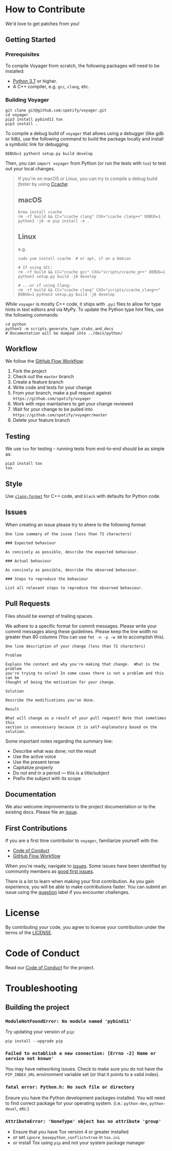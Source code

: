 # How to Contribute

We'd love to get patches from you!

## Getting Started

### Prerequisites

To compile Voyager from scratch, the following packages will need to be installed:

- [Python 3.7](https://www.python.org/downloads/) or higher.
- A C++ compiler, e.g. `gcc`, `clang`, etc.

### Building Voyager

```shell
git clone git@github.com:spotify/voyager.git
cd voyager
pip3 install pybind11 tox
pip3 install .
```

To compile a debug build of `voyager` that allows using a debugger (like gdb or lldb), use the following command to build the package locally and install a symbolic link for debugging:
```shell
DEBUG=1 python3 setup.py build develop
```

Then, you can `import voyager` from Python (or run the tests with `tox`) to test out your local changes.

> If you're on macOS or Linux, you can try to compile a debug build _faster_ by using [Ccache](https://ccache.dev/):
> ## macOS
> ```shell
> brew install ccache
> rm -rf build && CC="ccache clang" CXX="ccache clang++" DEBUG=1 python3 -j8 -m pip install -e .
> ```
> ## Linux
> e.g.
> ```shell
> sudo yum install ccache  # or apt, if on a Debian
> 
> # If using GCC:
> rm -rf build && CC="ccache gcc" CXX="scripts/ccache_g++" DEBUG=1 python3 setup.py build -j8 develop
> 
> # ...or if using Clang:
> rm -rf build && CC="ccache clang" CXX="scripts/ccache_clang++" DEBUG=1 python3 setup.py build -j8 develop
> ```

While `voyager` is mostly C++ code, it ships with `.pyi` files to allow for type hints in text editors and via MyPy. To update the Python type hint files, use the following commands:

```shell
cd python
python3 -m scripts.generate_type_stubs_and_docs
# Documentation will be dumped into ../docs/python/
```

## Workflow

We follow the [GitHub Flow Workflow](https://guides.github.com/introduction/flow/):

1.  Fork the project 
1.  Check out the `master` branch 
1.  Create a feature branch
1.  Write code and tests for your change 
1.  From your branch, make a pull request against `https://github.com/spotify/voyager` 
1.  Work with repo maintainers to get your change reviewed 
1.  Wait for your change to be pulled into `https://github.com/spotify/voyager/master`
1.  Delete your feature branch

## Testing

We use `tox` for testing - running tests from end-to-end should be as simple as:

```
pip3 install tox
tox
```

## Style

Use [`clang-format`](https://clang.llvm.org/docs/ClangFormat.html) for C++ code, and `black` with defaults for Python code.

## Issues

When creating an issue please try to ahere to the following format:

    One line summary of the issue (less than 72 characters)

    ### Expected behaviour

    As concisely as possible, describe the expected behaviour.

    ### Actual behaviour

    As concisely as possible, describe the observed behaviour.

    ### Steps to reproduce the behaviour

    List all relevant steps to reproduce the observed behaviour.

## Pull Requests

Files should be exempt of trailing spaces.

We adhere to a specific format for commit messages. Please write your commit
messages along these guidelines. Please keep the line width no greater than 80
columns (You can use `fmt -n -p -w 80` to accomplish this).

    One line description of your change (less than 72 characters)

    Problem

    Explain the context and why you're making that change.  What is the problem
    you're trying to solve? In some cases there is not a problem and this can be
    thought of being the motivation for your change.

    Solution

    Describe the modifications you've done.

    Result

    What will change as a result of your pull request? Note that sometimes this
    section is unnecessary because it is self-explanatory based on the solution.

Some important notes regarding the summary line:

* Describe what was done; not the result 
* Use the active voice 
* Use the present tense 
* Capitalize properly 
* Do not end in a period — this is a title/subject 
* Prefix the subject with its scope

## Documentation

We also welcome improvements to the project documentation or to the existing
docs. Please file an [issue](https://github.com/spotify/voyager/issues/new).

## First Contributions

If you are a first time contributor to `voyager`,  familiarize yourself with the:
* [Code of Conduct](CODE_OF_CONDUCT.md)
* [GitHub Flow Workflow](https://guides.github.com/introduction/flow/)
<!-- * Issue and pull request style guides -->

When you're ready, navigate to [issues](https://github.com/spotify/voyager/issues/new). Some issues have been identified by community members as [good first issues](https://github.com/spotify/voyager/labels/good%20first%20issue). 

There is a lot to learn when making your first contribution. As you gain experience, you will be able to make contributions faster. You can submit an issue using the [question](https://github.com/spotify/voyager/labels/question) label if you encounter challenges.  

# License 

By contributing your code, you agree to license your contribution under the 
terms of the [LICENSE](https://github.com/spotify/voyager/blob/master/LICENSE).

# Code of Conduct

Read our [Code of Conduct](CODE_OF_CONDUCT.md) for the project.

# Troubleshooting

## Building the project

### `ModuleNotFoundError: No module named 'pybind11'`

Try updating your version of `pip`:
```shell
pip install --upgrade pip
```

### `Failed to establish a new connection: [Errno -2] Name or service not known'`
You may have networking issues. Check to make sure you do not have the `PIP_INDEX_URL` environment variable set (or that it points to a valid index).

### `fatal error: Python.h: No such file or directory`
Ensure you have the Python development packages installed.
You will need to find correct package for your operating system. (i.e.: `python-dev`, `python-devel`, etc.)

### `AttributeError: 'NoneType' object has no attribute 'group'`
- Ensure that you have Tox version 4 or greater installed
- _or_ set `ignore_basepython_conflict=true` in `tox.ini`
- _or_ install Tox using `pip` and not your system package manager
